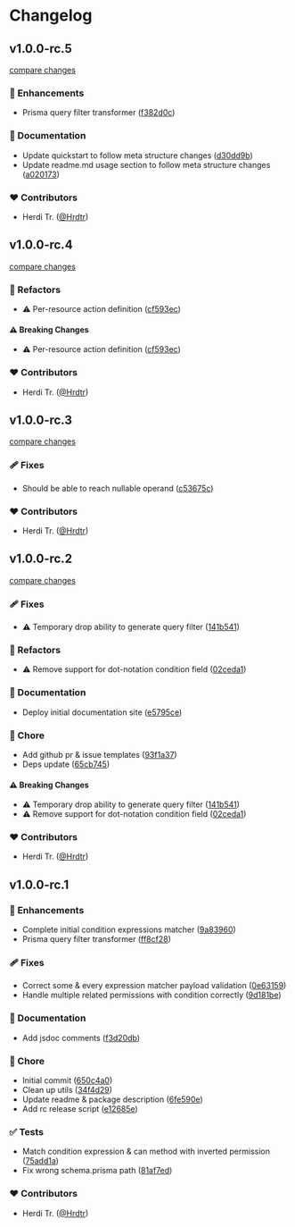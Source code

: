 # Changelog


## v1.0.0-rc.5

[compare changes](https://github.com/Hrdtr/guantr/compare/v1.0.0-rc.4...v1.0.0-rc.5)

### 🚀 Enhancements

- Prisma query filter transformer ([f382d0c](https://github.com/Hrdtr/guantr/commit/f382d0c))

### 📖 Documentation

- Update quickstart to follow meta structure changes ([d30dd9b](https://github.com/Hrdtr/guantr/commit/d30dd9b))
- Update readme.md usage section to follow meta structure changes ([a020173](https://github.com/Hrdtr/guantr/commit/a020173))

### ❤️ Contributors

- Herdi Tr. ([@Hrdtr](http://github.com/Hrdtr))

## v1.0.0-rc.4

[compare changes](https://github.com/Hrdtr/guantr/compare/v1.0.0-rc.3...v1.0.0-rc.4)

### 💅 Refactors

- ⚠️  Per-resource action definition ([cf593ec](https://github.com/Hrdtr/guantr/commit/cf593ec))

#### ⚠️ Breaking Changes

- ⚠️  Per-resource action definition ([cf593ec](https://github.com/Hrdtr/guantr/commit/cf593ec))

### ❤️ Contributors

- Herdi Tr. ([@Hrdtr](http://github.com/Hrdtr))

## v1.0.0-rc.3

[compare changes](https://github.com/Hrdtr/guantr/compare/v1.0.0-rc.2...v1.0.0-rc.3)

### 🩹 Fixes

- Should be able to reach nullable operand ([c53675c](https://github.com/Hrdtr/guantr/commit/c53675c))

### ❤️ Contributors

- Herdi Tr. ([@Hrdtr](http://github.com/Hrdtr))

## v1.0.0-rc.2

[compare changes](https://github.com/Hrdtr/guantr/compare/v1.0.0-rc.1...v1.0.0-rc.2)

### 🩹 Fixes

- ⚠️  Temporary drop ability to generate query filter ([141b541](https://github.com/Hrdtr/guantr/commit/141b541))

### 💅 Refactors

- ⚠️  Remove support for dot-notation condition field ([02ceda1](https://github.com/Hrdtr/guantr/commit/02ceda1))

### 📖 Documentation

- Deploy initial documentation site ([e5795ce](https://github.com/Hrdtr/guantr/commit/e5795ce))

### 🏡 Chore

- Add github pr & issue templates ([93f1a37](https://github.com/Hrdtr/guantr/commit/93f1a37))
- Deps update ([65cb745](https://github.com/Hrdtr/guantr/commit/65cb745))

#### ⚠️ Breaking Changes

- ⚠️  Temporary drop ability to generate query filter ([141b541](https://github.com/Hrdtr/guantr/commit/141b541))
- ⚠️  Remove support for dot-notation condition field ([02ceda1](https://github.com/Hrdtr/guantr/commit/02ceda1))

### ❤️ Contributors

- Herdi Tr. ([@Hrdtr](http://github.com/Hrdtr))

## v1.0.0-rc.1


### 🚀 Enhancements

- Complete initial condition expressions matcher ([9a83960](https://github.com/Hrdtr/guantr/commit/9a83960))
- Prisma query filter transformer ([ff8cf28](https://github.com/Hrdtr/guantr/commit/ff8cf28))

### 🩹 Fixes

- Correct some & every expression matcher payload validation ([0e63159](https://github.com/Hrdtr/guantr/commit/0e63159))
- Handle multiple related permissions with condition correctly ([9d181be](https://github.com/Hrdtr/guantr/commit/9d181be))

### 📖 Documentation

- Add jsdoc comments ([f3d20db](https://github.com/Hrdtr/guantr/commit/f3d20db))

### 🏡 Chore

- Initial commit ([650c4a0](https://github.com/Hrdtr/guantr/commit/650c4a0))
- Clean up utils ([34f4d29](https://github.com/Hrdtr/guantr/commit/34f4d29))
- Update readme & package description ([6fe590e](https://github.com/Hrdtr/guantr/commit/6fe590e))
- Add rc release script ([e12685e](https://github.com/Hrdtr/guantr/commit/e12685e))

### ✅ Tests

- Match condition expression & can method with inverted permission ([75add1a](https://github.com/Hrdtr/guantr/commit/75add1a))
- Fix wrong schema.prisma path ([81af7ed](https://github.com/Hrdtr/guantr/commit/81af7ed))

### ❤️ Contributors

- Herdi Tr. ([@Hrdtr](http://github.com/Hrdtr))

